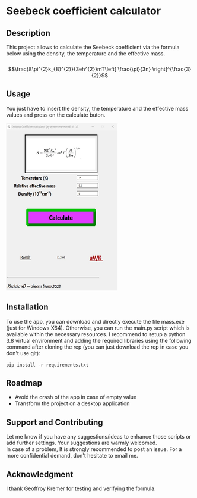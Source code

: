 # Seebeck coefficient calculator


## Description
This project allows to calculate the Seebeck coefficient via the formula below using the density, the temperature and the effective mass.
<br>
<br>
$$\frac{8\pi^{2}k_{B}^{2}}{3eh^{2}}mT\left[ \frac{\pi}{3n} \right]^{\frac{3}{2}}$$



## Usage
You just have to insert the density, the temperature and the effective mass values and press on the calculate buton.

<img src="./resources/gui_screenshot.jpg"
     alt="gui" width="300" height="450"
      style="float: center"/>


## Installation
To use the app, you can download and directly execute the file mass.exe (just for Windows X64). Otherwise, you can run the main.py script which is available within the necessary resources. I recommend to setup a python 3.8 virtual environment and adding the required libraries using the following command after cloning the rep (you can just download the rep in case you don't use git):
```console
pip install -r requirements.txt
```

## Roadmap
 <ul>
  <li>Avoid the crash of the app in case of empty value</li>
  <li>Transform the project on a desktop application</li>
</ul> 

## Support and Contributing
Let me know if you have any suggestions/ideas to enhance those scripts or add further settings. Your suggestions are warmly welcomed.
<br>
In case of a problem, It is strongly recommended to post an issue. For a more confidential demand, don't hesitate to email me.

## Acknowledgment
I thank Geoffroy Kremer for testing and verifying the formula.  




